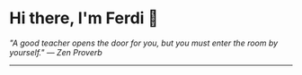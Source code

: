 <h1>Hi there, I'm Ferdi 👋</h1>

<p><em>
  "A good teacher opens the door for you, but you must enter the room by yourself." — Zen Proverb
</em></p>

---

